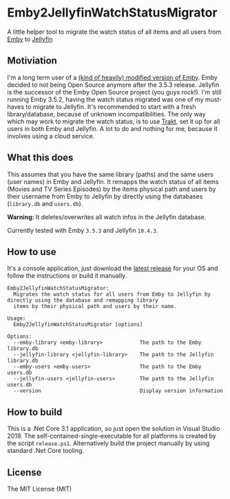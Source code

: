 # Emby2JellyfinWatchStatusMigrator
A little helper tool to migrate the watch status of all items and all users from [Emby](https://github.com/MediaBrowser/Emby) to [Jellyfin](https://github.com/jellyfin/jellyfin)

## Motiviation
I'm a long term user of a [(kind of heavily) modified version of Emby](https://github.com/berrnd/Emby). Emby decided to not being Open Source anymore after the 3.5.3 release. Jellyfin is the successor of the Emby Open Source project (you guys rock!). I'm still running Emby 3.5.2, having the watch status migrated was one of my must-haves to migrate to Jellyfin. It's recommended to start with a fresh library/database, because of unknown incompatibilities. The only way which may work to migrate the watch status, is to use  [Trakt](https://trakt.tv/), set it up for all users in both Emby and Jellyfin. A lot to do and nothing for me, because it involves using a cloud service.

## What this does
This assumes that you have the same library (paths) and the same users (user names) in Emby and Jellyfin. It remapps the watch status of all items (Movies and TV Series Episodes) by the items physical path and users by their username from Emby to Jellyfin by directly using the databases (`library.db` and `users.db`).

**Warning:** It deletes/overwrites all watch infos in the Jellyfin database.

Currently tested with Emby `3.5.3` and Jellyfin `10.4.3`.

## How to use
It's a console application, just download the [latest release](https://github.com/berrnd/Emby2JellyfinWatchStatusMigrator/releases) for your OS and follow the instructions or build it manually.

```
Emby2JellyfinWatchStatusMigrator:
  Migrates the watch status for all users from Emby to Jellyfin by directly using the database and remapping library
  items by their physical path and users by their name.

Usage:
  Emby2JellyfinWatchStatusMigrator [options]

Options:
  --emby-library <emby-library>            The path to the Emby library.db
  --jellyfin-library <jellyfin-library>    The path to the Jellyfin library.db
  --emby-users <emby-users>                The path to the Emby users.db
  --jellyfin-users <jellyfin-users>        The path to the Jellyfin users.db
  --version                                Display version information
```

## How to build
This is a .Net Core 3.1 application, so just open the solution in Visual Studio 2019. The self-contained-single-executable for all platforms is created by the script `release.ps1`. Alternatively build the project manually by using standard .Net Core tooling.

## License
The MIT License (MIT)

